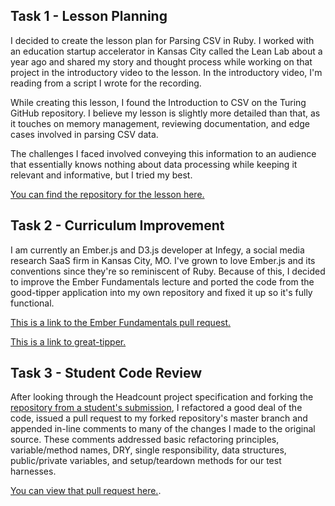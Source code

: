 ## Task 1 - Lesson Planning
I decided to create the lesson plan for Parsing CSV in Ruby. I worked with an education startup accelerator in Kansas City called the Lean Lab about a year ago and shared my story and thought process while working on that project in the introductory video to the lesson. In the introductory video, I'm reading from a script I wrote for the recording.

While creating this lesson, I found the Introduction to CSV on the Turing GitHub repository. I believe my lesson is slightly more detailed than that, as it touches on memory management, reviewing documentation, and edge cases involved in parsing CSV data.

The challenges I faced involved conveying this information to an audience that essentially knows nothing about data processing while keeping it relevant and informative, but I tried my best.

[You can find the repository for the lesson here.](https://github.com/neilthawani/intro-to-csv)

## Task 2 - Curriculum Improvement

I am currently an Ember.js and D3.js developer at Infegy, a social media research SaaS firm in Kansas City, MO. I've grown to love Ember.js and its conventions since they're so reminiscent of Ruby. Because of this, I decided to improve the Ember Fundamentals lecture and ported the code from the good-tipper application into my own repository and fixed it up so it's fully functional.

[This is a link to the Ember Fundamentals pull request.](https://github.com/turingschool/lesson_plans/pull/234)

[This is a link to great-tipper.](https://github.com/neilthawani/great-tipper)

## Task 3 - Student Code Review

After looking through the Headcount project specification and forking the [repository from a student's submission](https://github.com/jmejia/headcount), I refactored a good deal of the code, issued a pull request to my forked repository's master branch and appended in-line comments to many of the changes I made to the original source. These comments addressed basic refactoring principles, variable/method names, DRY, single responsibility, data structures, public/private variables, and setup/teardown methods for our test harnesses. 

[You can view that pull request here.](https://github.com/neilthawani/headcount/pull/1).